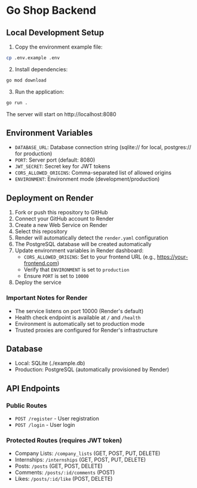 # Go Shop Backend

## Local Development Setup

1. Copy the environment example file:
```bash
cp .env.example .env
```

2. Install dependencies:
```bash
go mod download
```

3. Run the application:
```bash
go run .
```

The server will start on http://localhost:8080

## Environment Variables

- `DATABASE_URL`: Database connection string (sqlite:// for local, postgres:// for production)
- `PORT`: Server port (default: 8080)
- `JWT_SECRET`: Secret key for JWT tokens
- `CORS_ALLOWED_ORIGINS`: Comma-separated list of allowed origins
- `ENVIRONMENT`: Environment mode (development/production)

## Deployment on Render

1. Fork or push this repository to GitHub
2. Connect your GitHub account to Render
3. Create a new Web Service on Render
4. Select this repository
5. Render will automatically detect the `render.yaml` configuration
6. The PostgreSQL database will be created automatically
7. Update environment variables in Render dashboard:
   - `CORS_ALLOWED_ORIGINS`: Set to your frontend URL (e.g., https://your-frontend.com)
   - Verify that `ENVIRONMENT` is set to `production`
   - Ensure `PORT` is set to `10000`
8. Deploy the service

### Important Notes for Render
- The service listens on port 10000 (Render's default)
- Health check endpoint is available at `/` and `/health`
- Environment is automatically set to production mode
- Trusted proxies are configured for Render's infrastructure

## Database

- Local: SQLite (./example.db)
- Production: PostgreSQL (automatically provisioned by Render)

## API Endpoints

### Public Routes
- `POST /register` - User registration
- `POST /login` - User login

### Protected Routes (requires JWT token)
- Company Lists: `/company_lists` (GET, POST, PUT, DELETE)
- Internships: `/internships` (GET, POST, PUT, DELETE)
- Posts: `/posts` (GET, POST, DELETE)
- Comments: `/posts/:id/comments` (POST)
- Likes: `/posts/:id/like` (POST, DELETE)